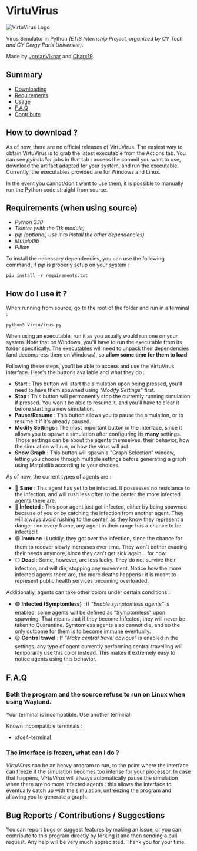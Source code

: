 # VirtuVirus

![VirtuVirus Logo](./assets/icon.ico)

Virus Simulator in Python *(ETIS Internship Project, organized by CY Tech and CY Cergy Paris Université)*.

Made by [JordanViknar](https://github.com/JordanViknar) and [Charx19](https://github.com/Charx19).

## Summary

- [Downloading](#How-to-download-)
- [Requirements](#Requirements-when-using-source)
- [Usage](#How-do-I-use-it-)
- [F.A.Q](#FAQ)
- [Contribute](#Bug-Reports--Contributions--Suggestions)

## How to download ?

As of now, there are no official releases of VirtuVirus. The easiest way to obtain VirtuVirus is to grab the latest executable from the Actions tab.
You can see *pyinstaller* jobs in that tab : access the commit you want to use, download the artifact adapted for your system, and run the executable.
Currently, the executables provided are for Windows and Linux.

In the event you cannot/don't want to use them, it is possible to manually run the Python code straight from source.

## Requirements (when using source)
- *Python 3.10*
- *Tkinter (with the Ttk module)*
- *pip (optional, use it to install the other dependencies)*
- *Matplotlib*
- *Pillow*

To install the necessary dependencies, you can use the following command, if *pip* is properly setup on your system :
```
pip install -r requirements.txt
```

## How do I use it ?

When running from source, go to the root of the folder and run in a terminal :
```
python3 VirtuVirus.py
```
When using an executable, run it as you usually would run one on your system. Note that on Windows, you'll have to run the executable from its folder specifically. The executables will need to unpack their dependencies (and decompress them on Windows), so **allow some time for them to load**.

Following these steps, you'll be able to access and use the VirtuVirus interface. Here's the buttons available and what they do :
- **Start** : This button will start the simulation upon being pressed, you'll need to have them spawned using *"Modify Settings"* first.
- **Stop** : This button will permanently stop the currently running simulation if pressed. You won't be able to resume it, and you'll have to clear it before starting a new simulation.
- **Pause/Resume** : This button allows you to pause the simulation, or to resume it if it's already paused.
- **Modify Settings** : The most important button in the interface, since it allows you to spawn a simulation after configuring its **many** settings. Those settings can be about the agents themselves, their behavior, how the simulation will run, or how the virus will act.
- **Show Graph** : This button will spawn a "Graph Selection" window, letting you choose through multiple settings before generating a graph using Matplotlib according to your choices.

As of now, the current types of agents are :
- 🔵 **Sane** : This agent has yet to be infected. It possesses no resistance to the infection, and will rush less often to the center the more infected agents there are.
- 🔴 **Infected** : This poor agent just got infected, either by being spawned because of you or by catching the infection from another agent. They will always avoid rushing to the center, as they know they represent a danger : on every frame, any agent in their range has a chance to be infected ! 
- 🟢 **Immune** : Luckily, they got over the infection, since the chance for them to recover slowly increases over time. They won't bother evading their needs anymore, since they can't get sick again... for now.
- ⚪ **Dead** : Some, however, are less lucky. They do not survive their infection, and will die, stopping any movement. Notice how the more infected agents there are, the more deaths happens : it is meant to represent public health services becoming overloaded.

Additionally, agents can take other colors under certain conditions :
- 🟣 **Infected (Symptomless)** : If *"Enable symptomless agents"* is enabled, some agents will be defined as "Symptomless" upon spawning. That means that if they become Infected, they will never be taken to Quarantine. Symtomless agents also cannot die, and so the only outcome for them is to become immune eventually.
- 🟡 **Central travel** : If *"Make central travel obvious"* is enabled in the settings, any type of agent currently performing central travelling will temporarily use this color instead. This makes it extremely easy to notice agents using this behavior.

## F.A.Q

### Both the program and the source refuse to run on Linux when using Wayland.

Your terminal is incompatible. Use another terminal.

Known incompatible terminals :
- xfce4-terminal

### The interface is frozen, what can I do ?

*VirtuVirus* can be an heavy program to run, to the point where the interface can freeze if the simulation becomes too intense for your processor. In case that happens, *VirtuVirus* will always automatically pause the simulation when there are no more infected agents : this allows the interface to eventually catch up with the simulation, unfreezing the program and allowing you to generate a graph.

## Bug Reports / Contributions / Suggestions
You can report bugs or suggest features by making an issue, or you can contribute to this program directly by forking it and then sending a pull request. Any help will be very much appreciated. Thank you for your time.

